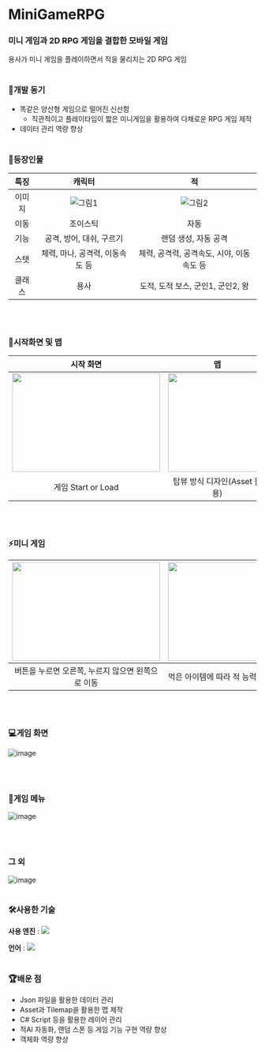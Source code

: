 # MiniGameRPG
### 미니 게임과 2D RPG 게임을 결합한 모바일 게임
용사가 미니 게임을 플레이하면서 적을 물리치는 2D RPG 게임
<br></br>

### 🚀개발 동기
* 똑같은 양산형 게임으로 떨어진 신선함
  * 직관적이고 플레이타임이 짧은 미니게임을 활용하여 다채로운 RPG 게임 제작
* 데이터 관리 역량 향상
<br></br>

### 🌈등장인물
특징|캐릭터|적
:-:|:-:|:-:
이미지|![그림1](https://github.com/developerYHLee/MINIGAMERPG/assets/82407061/681f7a95-a861-4e6e-baaa-f1554b0884f6)|![그림2](https://github.com/developerYHLee/MINIGAMERPG/assets/82407061/ff6acd39-29eb-4d90-b16b-9db8c34a9c74)
이동|조이스틱|자동
기능|공격, 방어, 대쉬, 구르기|랜덤 생성, 자동 공격
스탯|체력, 마나, 공격력, 이동속도 등|체력, 공격력, 공격속도, 시야, 이동속도 등
클래스|용사|도적, 도적 보스, 군인1, 군인2, 왕

<br></br>

### 🚩시작화면 및 맵
시작 화면|맵
:-:|:-:
<img src="https://github.com/developerYHLee/MINIGAMERPG/assets/82407061/af09ac65-fd47-4d42-a76a-ea21f4b8e6ff" width="300" height="200"/>|<img src="https://github.com/developerYHLee/MINIGAMERPG/assets/82407061/b7f298c4-16c7-4fe7-9b24-21e51ceb6b93" width="200" height="200"/>
게임 Start or Load|탑뷰 방식 디자인(Asset 활용)

<br></br>

### ⚡미니 게임
<img src="https://github.com/developerYHLee/MINIGAMERPG/assets/82407061/5fceffad-03a6-470e-a4fa-6fb6704753ce" width="300" height="200"/>|<img src="https://github.com/developerYHLee/MINIGAMERPG/assets/82407061/1e723d14-b794-4b5e-afee-b4d096c145a3" width="300" height="200"/>
:-:|:-:
버튼을 누르면 오른쪽, 누르지 않으면 왼쪽으로 이동|먹은 아이템에 따라 적 능력치 감소, 포션 획득

<br></br>

### 💻게임 화면
![image](https://github.com/developerYHLee/MINIGAMERPG/assets/82407061/8e42f684-03fa-4ac8-9276-5e092be6ac46)

<br></br>

### 📌게임 메뉴
![image](https://github.com/developerYHLee/MINIGAMERPG/assets/82407061/9ac350a5-be5f-4162-a082-d5c6b7fc849c)

<br></br>

### 그 외
![image](https://github.com/developerYHLee/MINIGAMERPG/assets/82407061/2e64045e-72c6-4560-8d56-037c1cdfc13b)
<br></br>

### 🛠사용한 기술
**사용 엔진** : <img src="https://img.shields.io/badge/UNITY-000000?style=flat-square&logo=unity&logoColor=FFFFFF"/>

**언어** : <img src="https://img.shields.io/badge/C%23-FFDB58?style=flat-square&logo=csharp&logoColor=white"/>
<br></br>

### 🏆배운 점
* Json 파일을 활용한 데이터 관리
* Asset과 Tilemap을 활용한 맵 제작
* C# Script 등을 활용한 레이어 관리
* 적AI 자동화, 랜덤 스폰 등 게임 기능 구현 역량 향상
* 객체화 역량 향상

<br></br>
